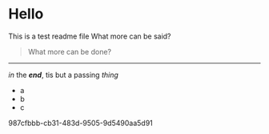 # Hello

This is a test readme file
What more can be said?

> What more can be done?

---

_in_ the ***end***, tis but a passing *thing*

- a 
- b 
- c

<aside class="text-blue-500">987cfbbb-cb31-483d-9505-9d5490aa5d91</aside>
